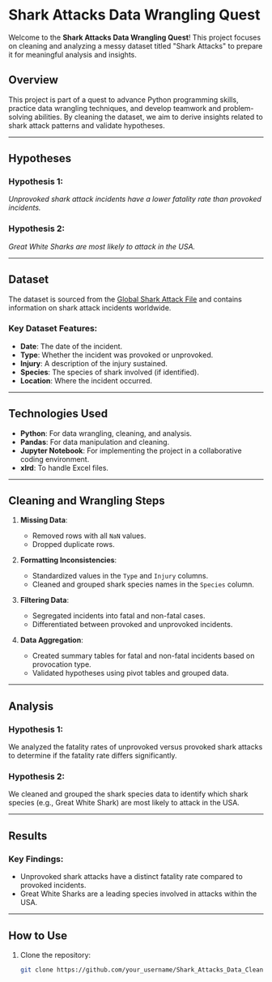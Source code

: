 # Shark Attacks Data Wrangling Quest

Welcome to the **Shark Attacks Data Wrangling Quest**! This project focuses on cleaning and analyzing a messy dataset titled "Shark Attacks" to prepare it for meaningful analysis and insights. 

## Overview

This project is part of a quest to advance Python programming skills, practice data wrangling techniques, and develop teamwork and problem-solving abilities. By cleaning the dataset, we aim to derive insights related to shark attack patterns and validate hypotheses.

---

## Hypotheses

### Hypothesis 1:
*Unprovoked shark attack incidents have a lower fatality rate than provoked incidents.*

### Hypothesis 2:
*Great White Sharks are most likely to attack in the USA.*

---

## Dataset

The dataset is sourced from the [Global Shark Attack File](https://www.sharkattackfile.net/spreadsheets/GSAF5.xls) and contains information on shark attack incidents worldwide.

### Key Dataset Features:
- **Date**: The date of the incident.
- **Type**: Whether the incident was provoked or unprovoked.
- **Injury**: A description of the injury sustained.
- **Species**: The species of shark involved (if identified).
- **Location**: Where the incident occurred.

---

## Technologies Used

- **Python**: For data wrangling, cleaning, and analysis.
- **Pandas**: For data manipulation and cleaning.
- **Jupyter Notebook**: For implementing the project in a collaborative coding environment.
- **xlrd**: To handle Excel files.

---

## Cleaning and Wrangling Steps

1. **Missing Data**: 
   - Removed rows with all `NaN` values.
   - Dropped duplicate rows.

2. **Formatting Inconsistencies**:
   - Standardized values in the `Type` and `Injury` columns.
   - Cleaned and grouped shark species names in the `Species` column.

3. **Filtering Data**:
   - Segregated incidents into fatal and non-fatal cases.
   - Differentiated between provoked and unprovoked incidents.

4. **Data Aggregation**:
   - Created summary tables for fatal and non-fatal incidents based on provocation type.
   - Validated hypotheses using pivot tables and grouped data.

---

## Analysis

### Hypothesis 1:
We analyzed the fatality rates of unprovoked versus provoked shark attacks to determine if the fatality rate differs significantly.

### Hypothesis 2:
We cleaned and grouped the shark species data to identify which shark species (e.g., Great White Shark) are most likely to attack in the USA.

---

## Results

### Key Findings:
- Unprovoked shark attacks have a distinct fatality rate compared to provoked incidents.
- Great White Sharks are a leading species involved in attacks within the USA.

---

## How to Use

1. Clone the repository:
   ```bash
   git clone https://github.com/your_username/Shark_Attacks_Data_Cleaning.git
